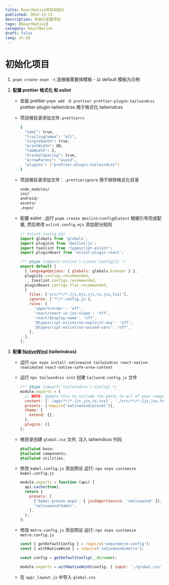 ```yaml
---
title: ReactNative项目初始化
published: 2024-12-23
description: 初始化配置项目
tags: [ReactNative]
category: ReactNative
draft: false
lang: zh_CN
---
```


# 初始化项目

1.  `pnpm create expo -t` 选根据需要择模板 - 以 default 模板为示例

2.  **配置 prettier 格式化 和 eslint**

    - 安装 prettier `pnpm add -D prettier prettier-plugin-tailwindcss` prettier-plugin-tailwindcss 用于格式化 tailwindcss
    - 项目根目录添加文件`.prettierrc`

      ```bash
      {
        "semi": true,
        "trailingComma": "all",
        "singleQuote": true,
        "printWidth": 80,
        "tabWidth": 2,
        "bracketSpacing": true,
        "arrowParens": "avoid",
        "plugins": ["prettier-plugin-tailwindcss"]
      }
      ```

    - 项目根目录添加文件：`.prettierignore` 用于排除格式化目录

      ```bash
      node_modules/
      ios/
      android/
      assets/
      .expo/
      ```

    - 配置 eslint : 运行 `pnpm create @eslint/config@latest` 根据引导完成配置, 然后修改 `eslint.config.mjs` 添加部分规则

      ```js
      // eslint.config.mjs
      import globals from 'globals';
      import pluginJs from '@eslint/js';
      import tseslint from 'typescript-eslint';
      import pluginReact from 'eslint-plugin-react';

      /** @type {import('eslint').Linter.Config[]} */
      export default [
        { languageOptions: { globals: globals.browser } },
        pluginJs.configs.recommended,
        ...tseslint.configs.recommended,
        pluginReact.configs.flat.recommended,
        {
          files: ['src/**/*.{js,mjs,cjs,ts,jsx,tsx}'],
          ignores: ['**/*.config.js'],
          rules: {
            'import/order': 'off',
            'react/react-in-jsx-scope': 'off',
            'react/display-name': 'off',
            '@typescript-eslint/no-explicit-any': 'off',
            '@typescript-eslint/no-unused-vars': 'off',
          },
        },
      ];
      ```

3.  **配置 [NativeWind](https://www.nativewind.dev/) (tailwindcss)**

    - 运行 `npx expo install nativewind tailwindcss react-native-reanimated react-native-safe-area-context`
    - 运行 `npx tailwindcss init` 创建 `tailwind.config.js` 文件

      ```js
      /** @type {import('tailwindcss').Config} */
      module.exports = {
        // NOTE: Update this to include the paths to all of your component files.
        content: ['./app/**/*.{js,jsx,ts,tsx}', './src/**/*.{js,jsx,ts,tsx}'],
        presets: [require('nativewind/preset')],
        theme: {
          extend: {},
        },
        plugins: [],
      };
      ```

    - 根目录创建 `global.css` 文件, 注入 tailwindcss 代码

      ```css
      @tailwind base;
      @tailwind components;
      @tailwind utilities;
      ```

    - 修改 `babel.config.js` 添加预设 运行: `npx expo customize babel.config.js`

      ```js
      module.exports = function (api) {
        api.cache(true);
        return {
          presets: [
            ['babel-preset-expo', { jsxImportSource: 'nativewind' }],
            'nativewind/babel',
          ],
        };
      };
      ```

    - 修改 `metro.config.js` 添加预设 运行: `npx expo customize metro.config.js`

      ```js
      const { getDefaultConfig } = require('expo/metro-config');
      const { withNativeWind } = require('nativewind/metro');

      const config = getDefaultConfig(__dirname);

      module.exports = withNativeWind(config, { input: './global.css' });
      ```

    - 在 `app/_layout.js` 中导入 `global.css`
